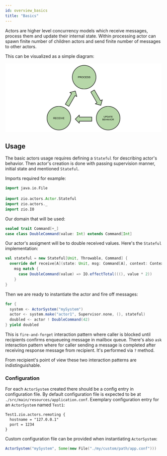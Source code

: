 ```yaml
---
id: overview_basics
title: "Basics"
---
```


Actors are higher level concurrency models which receive messages, process them and update their internal state.
Within processing actor can spawn finite number of children actors and send finite number of messages to other actors.  

This can be visualized as a simple diagram:

![diagram](../assets/actor.svg)

## Usage

The basic actors usage requires defining a `Stateful` for describing actor's behavior.
Then actor's creation is done with passing supervision manner, initial state and mentioned `Stateful`.

Imports required for example:

```scala mdoc:silent
import java.io.File

import zio.actors.Actor.Stateful
import zio.actors._
import zio.IO
```

Our domain that will be used:

```scala mdoc:silent
sealed trait Command[+_]
case class DoubleCommand(value: Int) extends Command[Int]
```

Our actor's assigment will be to double received values. Here's the `Stateful` implementation:

```scala mdoc:silent
val stateful = new Stateful[Unit, Throwable, Command] {
  override def receive[A](state: Unit, msg: Command[A], context: Context): IO[Throwable, (Unit, A)] =
    msg match {
      case DoubleCommand(value) => IO.effectTotal(((), value * 2))
    }
}
```

Then we are ready to instantiate the actor and fire off messages:

```scala mdoc:silent
for {
  system <- ActorSystem("mySystem")
  actor <- system.make("actor1", Supervisor.none, (), stateful)
  doubled <- actor ! DoubleCommand(42)
} yield doubled
```

This is `fire-and-forget` interaction pattern where caller is blocked until recipients confirms enqueueing message in mailbox queue.
There's also `ask` interaction pattern where for caller sending a message is completed after receiving response message from recipient.
It's performed via `?` method.

From recipient's point of view these two interaction patterns are indistinguishable. 

### Configuration

For each `ActorSystem` created there should be a config entry in configuration file. 
By default configuration file is expected to be at `./src/main/resources/application.conf`. 
Exemplary configuration entry for an `ActorSystem` named `Test1`:

```hocon
Test1.zio.actors.remoting {
  hostname = "127.0.0.1"
  port = 1234
}
```

Custom configuration file can be provided when instantiating `ActorSystem`:

```scala mdoc:silent
ActorSystem("mySystem", Some(new File("./my/custom/path/app.conf")))
```
